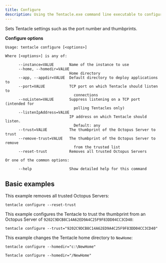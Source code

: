 ```yaml
---
title: Configure
description: Using the Tentacle.exe command line executable to configure Tentacle settings.
---
```


Sets Tentacle settings such as the port number and thumbprints.

**Configure options**

```text
Usage: tentacle configure [<options>]

Where [<options>] is any of:

      --instance=VALUE       Name of the instance to use
      --home, --homedir=VALUE
                             Home directory
      --app, --appdir=VALUE  Default directory to deploy applications to
      --port=VALUE           TCP port on which Tentacle should listen to
                               connections
      --noListen=VALUE       Suppress listening on a TCP port (intended for
                               polling Tentacles only)
      --listenIpAddress=VALUE
                             IP address on which Tentacle should listen.
                               Default: any
      --trust=VALUE          The thumbprint of the Octopus Server to trust
      --remove-trust=VALUE   The thumbprint of the Octopus Server to remove
                               from the trusted list
      --reset-trust          Removes all trusted Octopus Servers

Or one of the common options:

      --help                 Show detailed help for this command
```

## Basic examples

This example removes all trusted Octopus Servers:

```text
tentacle configure --reset-trust
```

This example configures the Tentacle to trust the thumbprint from an Octopus Server of `9202C9DCB8C14A62ED9A4C25F9F83DD04CC3CD40`:

```text
tentacle configure --trust="9202C9DCB8C14A62ED9A4C25F9F83DD04CC3CD40"
```

This example changes the Tentacle home directory to `NewHome`:

```text Windows
tentacle configure --homedir="c:\NewHome"
```
```text Linux
Tentacle configure --homedir="/NewHome"
```
